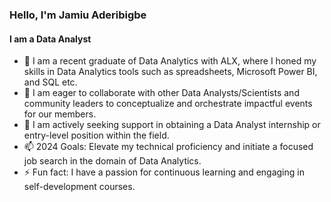 ### Hello, I'm Jamiu Aderibigbe
#### **I am a Data Analyst**

- 🌱 I am a recent graduate of Data Analytics with ALX, where I honed my skills in Data Analytics tools such as spreadsheets, Microsoft Power BI, and SQL etc.
- 👯 I am eager to collaborate with other Data Analysts/Scientists and community leaders to conceptualize and orchestrate impactful events for our members.
- 🤔 I am actively seeking support in obtaining a Data Analyst internship or entry-level position within the field.
- 📫 2024 Goals: Elevate my technical proficiency and initiate a focused job search in the domain of Data Analytics.
- ⚡ Fun fact: I have a passion for continuous learning and engaging in self-development courses.
